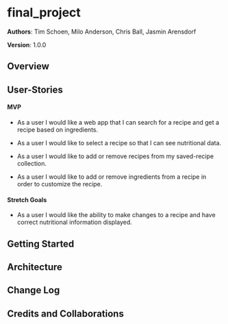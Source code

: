 # final_project

**Authors**: Tim Schoen, Milo Anderson, Chris Ball, Jasmin Arensdorf

**Version**: 1.0.0 

## Overview
 
## **User-Stories**

#### MVP

- As a user I would like a web app that I can search for a recipe and get a recipe based on ingredients.

- As a user I would like to select a recipe so that I can see nutritional data.

- As a user I would like to add or remove recipes from my saved-recipe collection.

- As a user I would like to add or remove ingredients from a recipe in order to customize the recipe.

#### Stretch Goals

- As a user I would like the ability to make changes to a recipe and have correct nutritional information displayed.  



## Getting Started
<!-- What are the steps that a user must take in order to build this app on their own machine and get it running? -->

## Architecture
<!-- Provide a detailed description of the application design. What technologies (languages, libraries, etc) you're using, and any other relevant design information. -->

## Change Log
<!-- Use this area to document the iterative changes made to your application as each feature is successfully implemented. Use time stamps. Here's an examples:

01-01-2001 4:59pm - Application now has a fully-functional express server, with a GET route for the location resource.-->

## Credits and Collaborations
